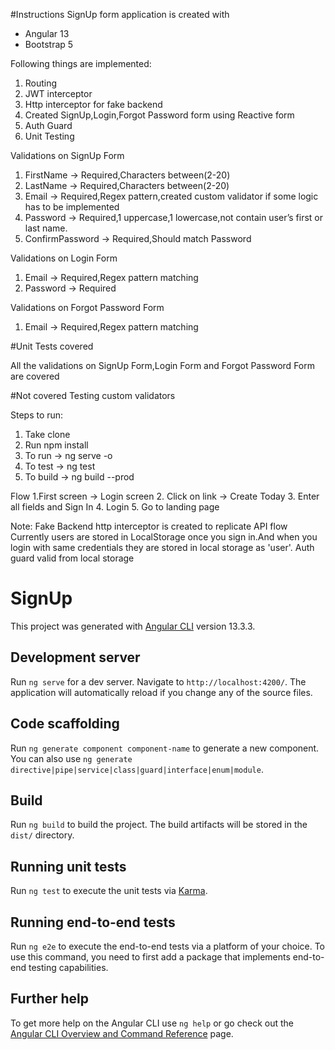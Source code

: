 #Instructions
SignUp form application is created with
- Angular 13
- Bootstrap 5

Following things are implemented:
1. Routing
2. JWT interceptor
3. Http interceptor for fake backend
4. Created SignUp,Login,Forgot Password form using Reactive form
5. Auth Guard
6. Unit Testing

Validations on SignUp Form
1. FirstName -> Required,Characters between(2-20)
2. LastName -> Required,Characters between(2-20)
3. Email -> Required,Regex pattern,created custom validator if some logic has to be implemented
4. Password -> Required,1 uppercase,1 lowercase,not contain user’s first or last name.
5. ConfirmPassword -> Required,Should match Password

Validations on Login Form 
1. Email -> Required,Regex pattern matching
2. Password -> Required

Validations on Forgot Password Form
1. Email -> Required,Regex pattern matching

#Unit Tests covered

All the validations on SignUp Form,Login Form and Forgot Password Form are covered 

#Not covered
Testing custom validators 

Steps to run:
1. Take clone
2. Run npm install
3. To run -> ng serve -o
4. To test -> ng test
5. To build -> ng build --prod

Flow
1.First screen -> Login screen
2. Click on link -> Create Today
3. Enter all fields and Sign In
4. Login
5. Go to landing page

Note: Fake Backend http interceptor is created to replicate API flow
      Currently users are stored in LocalStorage once you sign in.And when you login with same credentials they are stored in local storage as 'user'.
      Auth guard valid from local storage

# SignUp

This project was generated with [Angular CLI](https://github.com/angular/angular-cli) version 13.3.3.

## Development server

Run `ng serve` for a dev server. Navigate to `http://localhost:4200/`. The application will automatically reload if you change any of the source files.

## Code scaffolding

Run `ng generate component component-name` to generate a new component. You can also use `ng generate directive|pipe|service|class|guard|interface|enum|module`.

## Build

Run `ng build` to build the project. The build artifacts will be stored in the `dist/` directory.

## Running unit tests

Run `ng test` to execute the unit tests via [Karma](https://karma-runner.github.io).

## Running end-to-end tests

Run `ng e2e` to execute the end-to-end tests via a platform of your choice. To use this command, you need to first add a package that implements end-to-end testing capabilities.

## Further help

To get more help on the Angular CLI use `ng help` or go check out the [Angular CLI Overview and Command Reference](https://angular.io/cli) page.
